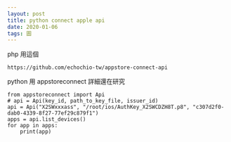 ```yaml
---
layout: post
title: python connect apple api
date: 2020-01-06
tags: 圖
---
```


php 用這個
```
https://github.com/echochio-tw/appstore-connect-api
```

python 用 appstoreconnect 詳細還在研究

```
from appstoreconnect import Api
# api = Api(key_id, path_to_key_file, issuer_id)
api = Api("X2SWxxxass", "/root/ios/AuthKey_X2SWCDZH8T.p8", "c307d2f0-dab0-4339-8f27-77ef29c879f1")
apps = api.list_devices()
for app in apps:
    print(app)
```
